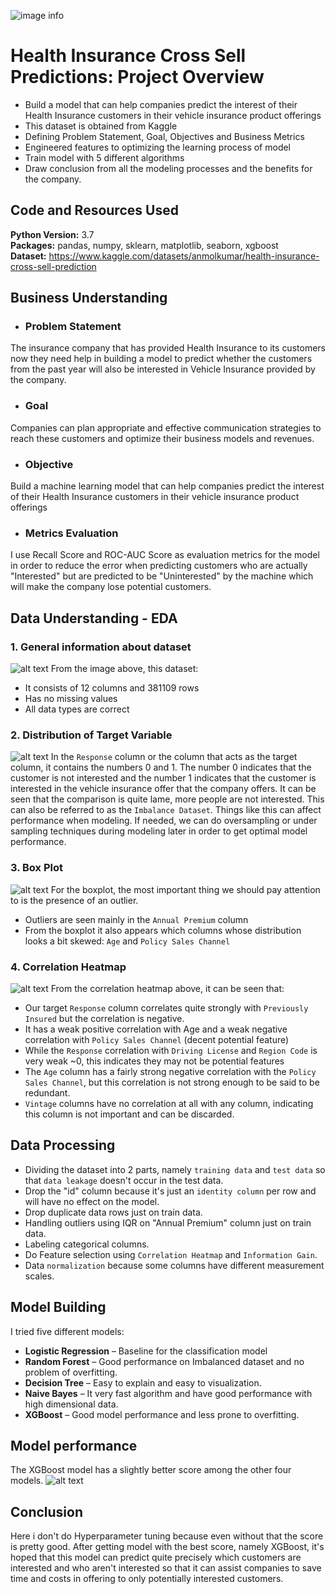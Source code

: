 ![image info](images/health-insurance.jpg)
# Health Insurance Cross Sell Predictions: Project Overview 
* Build a model that can help companies predict the interest of their Health Insurance customers in their vehicle insurance product offerings
* This dataset is obtained from Kaggle
* Defining Problem Statement, Goal, Objectives and Business Metrics 
* Engineered features to optimizing the learning process of model 
* Train model with 5 different algorithms
* Draw conclusion from all the modeling processes and the benefits for the company.


## Code and Resources Used 
**Python Version:** 3.7  
**Packages:** pandas, numpy, sklearn, matplotlib, seaborn, xgboost  
**Dataset:** https://www.kaggle.com/datasets/anmolkumar/health-insurance-cross-sell-prediction

## Business Understanding
* ### Problem Statement
The insurance company that has provided Health Insurance to its customers now they need help in building a model to predict whether the customers from the past year will also be interested in Vehicle Insurance provided by the company.
* ### Goal
Companies can plan appropriate and effective communication strategies to reach these customers and optimize their business models and revenues.
* ### Objective
Build a machine learning model that can help companies predict the interest of their Health Insurance customers in their vehicle insurance product offerings
* ### Metrics Evaluation
I use Recall Score and ROC-AUC Score as evaluation metrics for the model in order to reduce the error when predicting customers who are actually "Interested" but are predicted to be "Uninterested" by the machine which will make the company lose potential customers.

## Data Understanding - EDA
### 1. General information about dataset
![alt text](images/df_info.png "df.info")
From the image above, this dataset:
* It consists of 12 columns and 381109 rows
* Has no missing values
* All data types are correct
### 2. Distribution of Target Variable
![alt text](images/distribution_of_response.png "Distribution of Response Variable")
In the `Response` column or the column that acts as the target column, it contains the numbers 0 and 1. The number 0 indicates that the customer is not interested and the number 1 indicates that the customer is interested in the vehicle insurance offer that the company offers. It can be seen that the comparison is quite lame, more people are not interested. This can also be referred to as the `Imbalance Dataset`. Things like this can affect performance when modeling. If needed, we can do oversampling or under sampling techniques during modeling later in order to get optimal model performance. 
### 3. Box Plot
![alt text](images/box_plot.png "Box Plot")
For the boxplot, the most important thing we should pay attention to is the presence of an outlier.
* Outliers are seen mainly in the `Annual Premium` column
* From the boxplot it also appears which columns whose distribution looks a bit skewed: `Age` and `Policy Sales Channel`
### 4. Correlation Heatmap
![alt text](images/corr_heatmap.png "Correlation Heatmap")
From the correlation heatmap above, it can be seen that:

* Our target `Response` column correlates quite strongly with `Previously Insured` but the correlation is negative.
* It has a weak positive correlation with Age and a weak negative correlation with `Policy Sales Channel` (decent potential feature)
* While the `Response` correlation with `Driving License` and `Region Code` is very weak ~0, this indicates they may not be potential features
* The `Age` column has a fairly strong negative correlation with the `Policy Sales Channel`, but this correlation is not strong enough to be said to be redundant.
* `Vintage` columns have no correlation at all with any column, indicating this column is not important and can be discarded.
## Data Processing
* Dividing the dataset into 2 parts, namely `training data` and `test data` so that `data leakage` doesn't occur in the test data.
* Drop the "id" column because it's just an `identity column` per row and will have no effect on the model.
* Drop duplicate data rows just on train data.
* Handling outliers using IQR on "Annual Premium" column just on train data.
* Labeling categorical columns.
* Do Feature selection using `Correlation Heatmap` and `Information Gain`.
* Data `normalization` because some columns have different measurement scales.

## Model Building 

I tried five different models:
*	**Logistic Regression** – Baseline for the classification model
*	**Random Forest** – Good performance on Imbalanced dataset and no problem of overfitting.
*	**Decision Tree** – Easy to explain and easy to visualization. 
*	**Naive Bayes** – It very fast algorithm and have good performance with high dimensional data.
*	**XGBoost** – Good model performance and less prone to overfitting.

## Model performance
The XGBoost model has a slightly better score among the other four models. 
![alt text](images/model_performance.png "Model Performance")

## Conclusion
Here i don't do Hyperparameter tuning because even without that the score is pretty good. After getting model with the best score, namely XGBoost, it's hoped that this model can predict quite precisely which customers are interested and who aren't interested so that it can assist companies to save time and costs in offering to only potentially interested customers.

